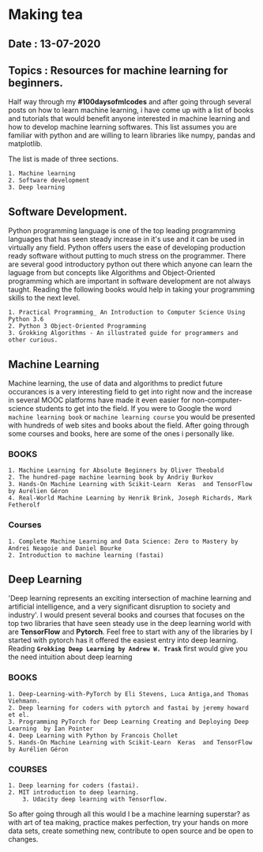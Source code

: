 # Making tea
## Date : 13-07-2020
## Topics : Resources for machine learning for beginners.

Half way through my **#100daysofmlcodes** and  after going through several posts on how to learn machine learning, i have come up with a list of books and tutorials that would benefit anyone interested in machine learning and how to develop machine learning softwares. This list assumes you are familiar with python and are willing to learn libraries like numpy, pandas and matplotlib.

The list is made of three sections.
>	
	1. Machine learning 
	2. Software development
	3. Deep learning

## Software Development.
Python programming language is one of the top leading programming languages that has seen steady increase in it's use and it can be used in virtually any field. Python offers users the ease of developing production ready software without putting to much stress on the programmer. There are several good introductory python out there which anyone can learn the laguage from but concepts like Algorithms and Object-Oriented programming which are important in software development are not always taught. Reading the following books would help in taking your programming skills to the next level.

>
	1. Practical Programming_ An Introduction to Computer Science Using Python 3.6 
	2. Python 3 Object-Oriented Programming
	3. Grokking Algorithms - An illustrated guide for programmers and other curious.

## Machine Learning
Machine learning, the use of data and algorithms to predict future occurances is a very interesting field to get into right now and the increase in several MOOC platforms have made it even easier for non-computer-science students to get into the field. If you were to Google the word `machine learning book` or `machine learning course` you would be presented with hundreds of web sites and books about the field. After going through some courses and books, here are some of the ones i personally like.

### BOOKS
>
	1. Machine Learning for Absolute Beginners by Oliver Theobald 
	2. The hundred-page machine learning book by Andriy Burkov
	3. Hands-On Machine Learning with Scikit-Learn  Keras  and TensorFlow by Aurélien Géron
	4. Real-World Machine Learning by Henrik Brink, Joseph Richards, Mark Fetherolf

### Courses
>	
	1. Complete Machine Learning and Data Science: Zero to Mastery by Andrei Neagoie and Daniel Bourke
	2. Introduction to machine learning (fastai)

## Deep Learning
'Deep learning represents an exciting intersection of machine learning and artificial intelligence, and a very significant disruption to society and industry'. I would present several books and courses that focuses on the top two libraries that have seen steady use in the deep learning world with are **TensorFlow** and **Pytorch**. Feel free to start with any of the libraries by I started with pytorch has it offered the easiest entry into deep learning. Reading **`Grokking Deep Learning by Andrew W. Trask`** first would give you the need intuition about deep learning

### BOOKS
>
	1. Deep-Learning-with-PyTorch by Eli Stevens, Luca Antiga,and Thomas Viehmann.
	2. Deep learning for coders with pytorch and fastai by jeremy howard et el.
	3. Programming PyTorch for Deep Learning Creating and Deploying Deep Learning  by Ian Pointer
	4. Deep Learning with Python by Francois Chollet
	5. Hands-On Machine Learning with Scikit-Learn  Keras  and TensorFlow by Aurélien Géron

### COURSES
>
	1. Deep learning for coders (fastai).
	2. MIT introduction to deep learning.
        3. Udacity deep learning with Tensorflow.

So after going through all this would I be a machine learning superstar? as with art of tea making, practice makes perfection, try your hands on more data sets, create something new, contribute to open source and be open to changes.

